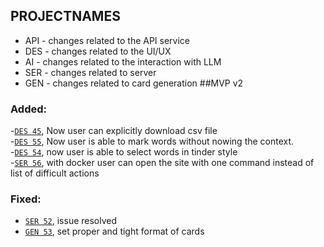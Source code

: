 ## PROJECTNAMES
- API - changes related to the API service
- DES - changes related to the UI/UX
- AI - changes related to the interaction with LLM
- SER - changes related to server
- GEN - changes related to card generation
##MVP v2  
### Added:  
-[`DES 45`](https://github.com/AnkiGen/anki_deck/issues/45), Now user can explicitly download csv file  
-[`DES 55`](https://github.com/AnkiGen/anki_deck/issues/55), Now user is able to mark words without nowing the context.      
-[`DES 54`](https://github.com/AnkiGen/anki_deck/issues/54), now user is able to select words in tinder style  
-[`SER 56`](https://github.com/AnkiGen/anki_deck/issues/56), with docker user can open the site with one command instead of list of difficult actions

### Fixed:  
- [`SER 52`](https://github.com/AnkiGen/anki_deck/issues/52), issue resolved  
- [`GEN 53`](https://github.com/AnkiGen/anki_deck/issues/53), set proper and tight format of cards
